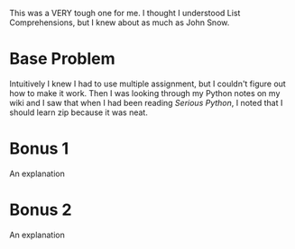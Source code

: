 This was a VERY tough one for me. I thought I understood List Comprehensions, but I knew about as much as John Snow.

# Base Problem

Intuitively I knew I had to use multiple assignment, but I couldn't figure out how to make it work. Then I was looking through my Python notes on my wiki and I saw that when I had been reading *Serious Python*, I noted that I should learn zip because it was neat. 

# Bonus 1

An explanation

# Bonus 2

An explanation